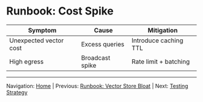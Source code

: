 # Runbook: Cost Spike

| Symptom | Cause | Mitigation |
|---------|-------|-----------|
| Unexpected vector cost | Excess queries | Introduce caching TTL |
| High egress | Broadcast spike | Rate limit + batching |

---
Navigation: [Home](home.md) | Previous: [Runbook: Vector Store Bloat](runbook_vector_store_bloat.md) | Next: [Testing Strategy](testing_strategy.md)
